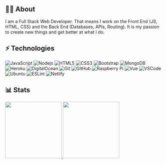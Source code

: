 ## 👨‍💻 About

I am a Full Stack Web Developer. That means I work on the Front End (JS, HTML, CSS) and the Back End (Databases, APIs, Routing). It is my passion to create new things and get better at what I do.

## ⚡ Technologies

![JavaScript](https://img.shields.io/badge/-JavaScript-EFD81D?style=flat-square&logo=javascript&logoColor=white)
![Nodejs](https://img.shields.io/badge/-Nodejs-6BBF47?style=flat-square&logo=Node.js&logoColor=white)
![HTML5](https://img.shields.io/badge/-HTML5-E34F26?style=flat-square&logo=html5&logoColor=white)
![CSS3](https://img.shields.io/badge/-CSS3-1572B6?style=flat-square&logo=css3&logoColor=white)
![Bootstrap](https://img.shields.io/badge/-Bootstrap-563D7C?style=flat-square&logo=bootstrap&logoColor=white)
![MongoDB](https://img.shields.io/badge/-MongoDB-66AC3D?style=flat-square&logo=mongodb&logoColor=white)
![Heroku](https://img.shields.io/badge/-Heroku-3E0094?style=flat-square&logo=heroku&logoColor=white)
![DigitalOcean](https://img.shields.io/badge/-Digital%20Ocean-0060FF?style=flat-square&logo=digitalocean&logoColor=white)
![Git](https://img.shields.io/badge/-Git-F74E27?style=flat-square&logo=git&logoColor=white)
![GitHub](https://img.shields.io/badge/-GitHub-181717?style=flat-square&logo=github&logoColor=white)
![Raspberry Pi](https://img.shields.io/badge/-Raspberry%20Pi-Ccha51A4A?style=flat-square&logo=Raspberry-Pi&logoColor=white)
![Vue](https://img.shields.io/badge/-Vue-41B883?style=flat-square&logo=vue.js&logoColor=white)
![VSCode](https://img.shields.io/badge/-VSCode-0066B8?style=flat-square&logo=visual-studio-code&logoColor=white)
![Ubuntu](https://img.shields.io/badge/-Ubuntu-E95420?style=flat-square&logo=ubuntu&logoColor=white)
![ESLint](https://img.shields.io/badge/-ESLint-%234B32C3?style=flat-square&logo=eslint&logoColor=white)
![Netlify](https://img.shields.io/badge/-Netlify-%2300C7B7?style=flat-square&logo=netlify&logoColor=white)

## 📊 Stats

<a href="https://github.com/andrejarrell">
    <img height="180em" src="https://stats.andrejarrell.com/api?username=andrejarrell&show_icons=true&count_private=true&hide_border=true">
    <img height="180em" src="https://stats.andrejarrell.com/api/top-langs/?username=andrejarrell&layout=compact&hide_border=true">
</a>